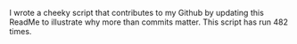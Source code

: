 I wrote a cheeky script that contributes to my Github by updating this ReadMe to illustrate why more than commits matter. This script has run 482 times.